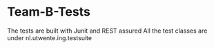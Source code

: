 # Team-B-Tests
The tests are built with Junit and REST assured
All the test classes are under nl.utwente.ing.testsuite